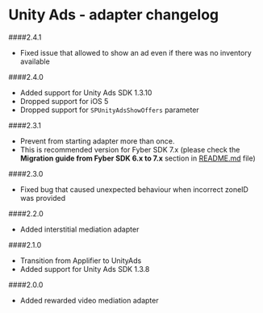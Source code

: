 # Unity Ads - adapter changelog

####2.4.1

- Fixed issue that allowed to show an ad even if there was no inventory available

####2.4.0

- Added support for Unity Ads SDK 1.3.10
- Dropped support for iOS 5
- Dropped support for `SPUnityAdsShowOffers` parameter

####2.3.1

- Prevent from starting adapter more than once.
- This is recommended version for Fyber SDK 7.x (please check the **Migration guide from Fyber SDK 6.x to 7.x** section in [README.md](./README.md) file)

####2.3.0

- Fixed bug that caused unexpected behaviour when incorrect zoneID was provided

####2.2.0

- Added interstitial mediation adapter

####2.1.0

- Transition from Applifier to UnityAds
- Added support for Unity Ads SDK 1.3.8

####2.0.0

- Added rewarded video mediation adapter